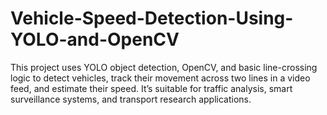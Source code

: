 # Vehicle-Speed-Detection-Using-YOLO-and-OpenCV
This project uses YOLO object detection, OpenCV, and basic line-crossing logic to detect vehicles, track their movement across two lines in a video feed, and estimate their speed. It’s suitable for traffic analysis, smart surveillance systems, and transport research applications.
